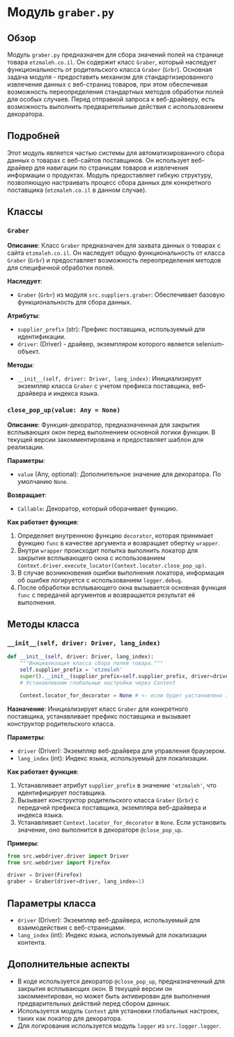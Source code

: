 # Модуль `graber.py`

## Обзор

Модуль `graber.py` предназначен для сбора значений полей на странице товара `etzmaleh.co.il`. Он содержит класс `Graber`, который наследует функциональность от родительского класса `Graber` (`Grbr`). Основная задача модуля - предоставить механизм для стандартизированного извлечения данных с веб-страниц товаров, при этом обеспечивая возможность переопределения стандартных методов обработки полей для особых случаев. Перед отправкой запроса к веб-драйверу, есть возможность выполнить предварительные действия с использованием декоратора.

## Подробней

Этот модуль является частью системы для автоматизированного сбора данных о товарах с веб-сайтов поставщиков. Он использует веб-драйвер для навигации по страницам товаров и извлечения информации о продуктах. Модуль предоставляет гибкую структуру, позволяющую настраивать процесс сбора данных для конкретного поставщика (`etzmaleh.co.il` в данном случае).

## Классы

### `Graber`

**Описание**: Класс `Graber` предназначен для захвата данных о товарах с сайта `etzmaleh.co.il`. Он наследует общую функциональность от класса `Graber` (`Grbr`) и предоставляет возможность переопределения методов для специфичной обработки полей.

**Наследует**:

- `Graber` (`Grbr`) из модуля `src.suppliers.graber`: Обеспечивает базовую функциональность для сбора данных.

**Атрибуты**:

- `supplier_prefix` (str): Префикс поставщика, используемый для идентификации.
- `driver`: (Driver) - драйвер, экземпляром которого является selenium-объект.

**Методы**:

- `__init__(self, driver: Driver, lang_index)`: Инициализирует экземпляр класса `Graber` с учетом префикса поставщика, веб-драйвера и индекса языка.

### `close_pop_up(value: Any = None)`

**Описание**: Функция-декоратор, предназначенная для закрытия всплывающих окон перед выполнением основной логики функции. В текущей версии закомментирована и предоставляет шаблон для реализации.

**Параметры**:

- `value` (Any, optional): Дополнительное значение для декоратора. По умолчанию `None`.

**Возвращает**:

- `Callable`: Декоратор, который оборачивает функцию.

**Как работает функция**:

1.  Определяет внутреннюю функцию `decorator`, которая принимает функцию `func` в качестве аргумента и возвращает обертку `wrapper`.
2.  Внутри `wrapper` происходит попытка выполнить локатор для закрытия всплывающего окна с использованием `Context.driver.execute_locator(Context.locator.close_pop_up)`.
3.  В случае возникновения ошибки выполнения локатора, информация об ошибке логируется с использованием `logger.debug`.
4.  После обработки всплывающего окна вызывается основная функция `func` с передачей аргументов и возвращается результат её выполнения.

## Методы класса

### `__init__(self, driver: Driver, lang_index)`

```python
def __init__(self, driver: Driver, lang_index):
    """Инициализация класса сбора полей товара."""
    self.supplier_prefix = 'etzmaleh'
    super().__init__(supplier_prefix=self.supplier_prefix, driver=driver, lang_index=lang_index)
    # Устанавливаем глобальные настройки через Context

    Context.locator_for_decorator = None # <- если будет уастановлено значение - то оно выполнится в декораторе `@close_pop_up`
```

**Назначение**: Инициализирует класс `Graber` для конкретного поставщика, устанавливает префикс поставщика и вызывает конструктор родительского класса.

**Параметры**:

- `driver` (Driver): Экземпляр веб-драйвера для управления браузером.
- `lang_index` (int): Индекс языка, используемый для локализации.

**Как работает функция**:

1.  Устанавливает атрибут `supplier_prefix` в значение `'etzmaleh'`, что идентифицирует поставщика.
2.  Вызывает конструктор родительского класса `Graber` (`Grbr`) с передачей префикса поставщика, экземпляра веб-драйвера и индекса языка.
3.  Устанавливает `Context.locator_for_decorator` в `None`. Если установить значение, оно выполнится в декораторе `@close_pop_up`.

**Примеры**:

```python
from src.webdriver.driver import Driver
from src.webdriver import Firefox

driver = Driver(Firefox)
graber = Graber(driver=driver, lang_index=1)
```
## Параметры класса

- `driver` (Driver): Экземпляр веб-драйвера, используемый для взаимодействия с веб-страницами.
- `lang_index` (int): Индекс языка, используемый для локализации контента.

## Дополнительные аспекты

-   В коде используется декоратор `@close_pop_up`, предназначенный для закрытия всплывающих окон. В текущей версии он закомментирован, но может быть активирован для выполнения предварительных действий перед сбором данных.
-   Используется модуль `Context` для установки глобальных настроек, таких как локатор для декоратора.
-   Для логирования используется модуль `logger` из `src.logger.logger`.